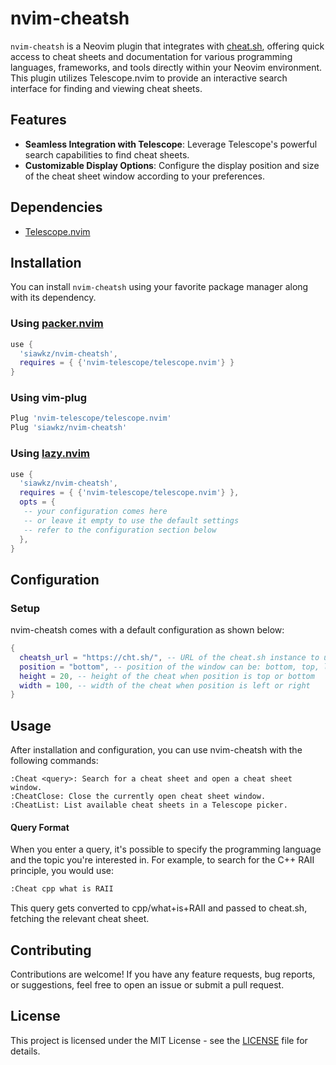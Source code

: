 # nvim-cheatsh

`nvim-cheatsh` is a Neovim plugin that integrates with [cheat.sh](https://github.com/chubin/cheat.sh), offering quick access to cheat sheets and documentation for various programming languages, frameworks, and tools directly within your Neovim environment. This plugin utilizes Telescope.nvim to provide an interactive search interface for finding and viewing cheat sheets.

## Features

- **Seamless Integration with Telescope**: Leverage Telescope's powerful search capabilities to find cheat sheets.
- **Customizable Display Options**: Configure the display position and size of the cheat sheet window according to your preferences.

## Dependencies

- [Telescope.nvim](https://github.com/nvim-telescope/telescope.nvim)

## Installation

You can install `nvim-cheatsh` using your favorite package manager along with its dependency.

### Using [packer.nvim](https://github.com/wbthomason/packer.nvim)

```lua
use {
  'siawkz/nvim-cheatsh',
  requires = { {'nvim-telescope/telescope.nvim'} }
}
```

### Using vim-plug

```lua
Plug 'nvim-telescope/telescope.nvim'
Plug 'siawkz/nvim-cheatsh'
```

### Using [lazy.nvim](https://github.com/folke/lazy.nvim)

```lua
use {
  'siawkz/nvim-cheatsh',
  requires = { {'nvim-telescope/telescope.nvim'} },
  opts = {
   -- your configuration comes here
   -- or leave it empty to use the default settings
   -- refer to the configuration section below
  },
}
```

## Configuration

### Setup

nvim-cheatsh comes with a default configuration as shown below:

```lua
{
  cheatsh_url = "https://cht.sh/", -- URL of the cheat.sh instance to use, support self-hosted instances
  position = "bottom", -- position of the window can be: bottom, top, left, right
  height = 20, -- height of the cheat when position is top or bottom
  width = 100, -- width of the cheat when position is left or right
}
```

## Usage

After installation and configuration, you can use nvim-cheatsh with the following commands:

```
:Cheat <query>: Search for a cheat sheet and open a cheat sheet window.
:CheatClose: Close the currently open cheat sheet window.
:CheatList: List available cheat sheets in a Telescope picker.
```

#### Query Format

When you enter a query, it's possible to specify the programming language and the topic you're interested in. For example, to search for the C++ RAII principle, you would use:

```sh
:Cheat cpp what is RAII
```

This query gets converted to cpp/what+is+RAII and passed to cheat.sh, fetching the relevant cheat sheet.

## Contributing

Contributions are welcome! If you have any feature requests, bug reports, or suggestions, feel free to open an issue or submit a pull request.

## License

This project is licensed under the MIT License - see the [LICENSE](LICENSE) file for details.
